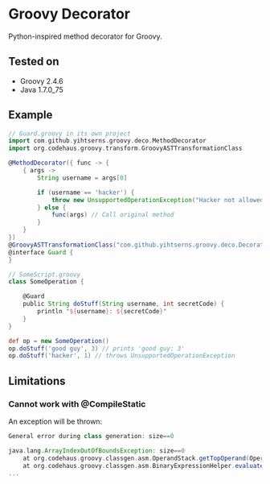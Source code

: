 Groovy Decorator
================
Python-inspired method decorator for Groovy.

Tested on
---------
- Groovy 2.4.6
- Java 1.7.0_75

Example
-------
```groovy
// Guard.groovy in its own project
import com.github.yihtserns.groovy.deco.MethodDecorator
import org.codehaus.groovy.transform.GroovyASTTransformationClass

@MethodDecorator({ func -> {
    { args ->
        String username = args[0]

        if (username == 'hacker') {
            throw new UnsupportedOperationException("Hacker not allowed")
        } else {
            func(args) // Call original method
        }
    }
})
@GroovyASTTransformationClass("com.github.yihtserns.groovy.deco.DecoratorASTTransformation")
@interface Guard {
}
```

```groovy
// SomeScript.groovy
class SomeOperation {

    @Guard
    public String doStuff(String username, int secretCode) {
        println "${username}: ${secretCode}"
    }
}

def op = new SomeOperation()
op.doStuff('good guy', 3) // prints 'good guy: 3'
op.doStuff('hacker', 1) // throws UnsupportedOperationException
```

Limitations
-----------
### Cannot work with @CompileStatic
An exception will be thrown:
```groovy
General error during class generation: size==0

java.lang.ArrayIndexOutOfBoundsException: size==0
	at org.codehaus.groovy.classgen.asm.OperandStack.getTopOperand(OperandStack.java:729)
	at org.codehaus.groovy.classgen.asm.BinaryExpressionHelper.evaluateEqual(BinaryExpressionHelper.java:306)
...
```
